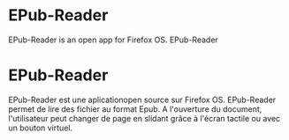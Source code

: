 EPub-Reader
===========

EPub-Reader is an open app for Firefox OS.
EPub-Reader 


EPub-Reader
===========

EPub-Reader est une aplicationopen source sur Firefox OS.
EPub-Reader permet de lire des fichier au format Epub. A l'ouverture du document,
l'utilisateur peut changer de page en slidant grâce à l'écran tactile ou avec un
bouton virtuel.

